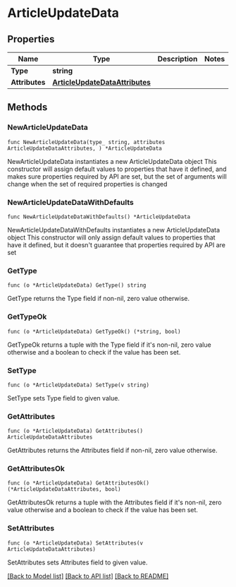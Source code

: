 # ArticleUpdateData

## Properties

Name | Type | Description | Notes
------------ | ------------- | ------------- | -------------
**Type** | **string** |  | 
**Attributes** | [**ArticleUpdateDataAttributes**](ArticleUpdateDataAttributes.md) |  | 

## Methods

### NewArticleUpdateData

`func NewArticleUpdateData(type_ string, attributes ArticleUpdateDataAttributes, ) *ArticleUpdateData`

NewArticleUpdateData instantiates a new ArticleUpdateData object
This constructor will assign default values to properties that have it defined,
and makes sure properties required by API are set, but the set of arguments
will change when the set of required properties is changed

### NewArticleUpdateDataWithDefaults

`func NewArticleUpdateDataWithDefaults() *ArticleUpdateData`

NewArticleUpdateDataWithDefaults instantiates a new ArticleUpdateData object
This constructor will only assign default values to properties that have it defined,
but it doesn't guarantee that properties required by API are set

### GetType

`func (o *ArticleUpdateData) GetType() string`

GetType returns the Type field if non-nil, zero value otherwise.

### GetTypeOk

`func (o *ArticleUpdateData) GetTypeOk() (*string, bool)`

GetTypeOk returns a tuple with the Type field if it's non-nil, zero value otherwise
and a boolean to check if the value has been set.

### SetType

`func (o *ArticleUpdateData) SetType(v string)`

SetType sets Type field to given value.


### GetAttributes

`func (o *ArticleUpdateData) GetAttributes() ArticleUpdateDataAttributes`

GetAttributes returns the Attributes field if non-nil, zero value otherwise.

### GetAttributesOk

`func (o *ArticleUpdateData) GetAttributesOk() (*ArticleUpdateDataAttributes, bool)`

GetAttributesOk returns a tuple with the Attributes field if it's non-nil, zero value otherwise
and a boolean to check if the value has been set.

### SetAttributes

`func (o *ArticleUpdateData) SetAttributes(v ArticleUpdateDataAttributes)`

SetAttributes sets Attributes field to given value.



[[Back to Model list]](../README.md#documentation-for-models) [[Back to API list]](../README.md#documentation-for-api-endpoints) [[Back to README]](../README.md)


